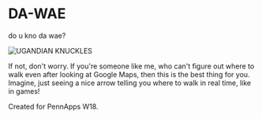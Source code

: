 # DA-WAE
do u kno da wae?

![UGANDIAN KNUCKLES](https://i.imgur.com/zjSGoGi.png)

If not, don't worry. If you're someone like me, who can't figure out where to walk even after looking at Google Maps, then this is the best thing for you. Imagine, just seeing a nice arrow telling you where to walk in real time, like in games!


Created for PennApps W18.
